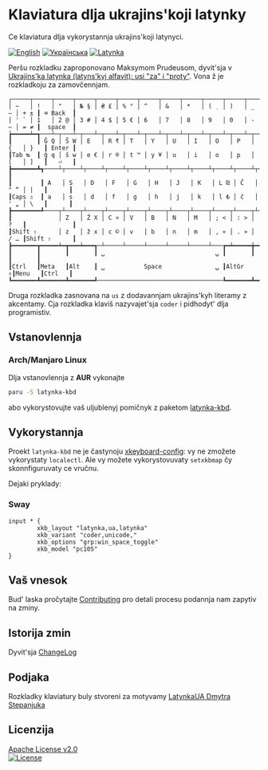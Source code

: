 # Klaviatura dlja ukrajins'koji latynky

Ce klaviatura dlja vykorystannja ukrajins'koji latynyci.

[![English](https://img.shields.io/badge/%F0%9F%93%84-English-blue)](readme.md)
[![Українська](https://img.shields.io/badge/%F0%9F%93%84-%D0%A3%D0%BA%D1%80%D0%B0%D1%97%D0%BD%D1%81%D1%8C%D0%BA%D0%BE%D1%8E-blue)](readme.uk.md)
[![Latynka](https://img.shields.io/badge/%F0%9F%93%84-Latynka-blue)](readme.uk@latynka.md)

Peršu rozkladku zaproponovano Maksymom Prudeusom, dyvit'sja v [Ukrajins'ka latynka (latyns'kyj alfavit): usi "za" i "proty"][latynka]. Vona ž je rozkladkoju za zamovčennjam.

```
┌─────┬─────┬─────┬─────┬─────┬─────┬─────┬─────┬─────┬─────┬─────┬─────┬─────┲━━━━━━━━━┓
│ ~   │ !   │ "   │ № § │ ₴ £ │ % ° │ ^   │ &   │ *   │ ( ̣  │ )   │ _ — │ + ± ┃ ⌫ Back  ┃
│ ' ` │ 1   │ 2 @ │ 3 # │ 4 $ │ 5 € │ 6   │ 7   │ 8   │ 9   │ 0   │ - – │ = ≠ ┃  space  ┃
┢━━━━━┷━┱───┴─┬───┴─┬───┴─┬───┴─┬───┴─┬───┴─┬───┴─┬───┴─┬───┴─┬───┴─┬───┴─┬───┺━┳━━━━━━━┫
┃       ┃ Ĝ Q │ Š W │ E   │ R ₹ │ T   │ Y   │ U   │ I   │ O   │ P   │ {   │ }   ┃ Enter ┃
┃Tab ↹  ┃ ĝ q │ š w │ e € │ r ® │ t ™ │ y ¥ │ u   │ i   │ o   │ p   │ [   │ ]   ┃   ⏎   ┃
┣━━━━━━━┻┱────┴┬────┴┬────┴┬────┴┬────┴┬────┴┬────┴┬────┴┬────┴┬────┴┬────┴┬────┺┓      ┃
┃        ┃ A   │ S   │ D   │ F   │ G   │ H   │ J   │ K   │ L ₪ │ Č   │ " “ │ |   ┃      ┃
┃Caps ⇬  ┃ a   │ s   │ d   │ f   │ g   │ h   │ j   │ k   │ l ₺ │ č   │ ' „ │ \   ┃      ┃
┣━━━━━━━━┹────┬┴────┬┴────┬┴────┬┴────┬┴────┬┴────┬┴────┬┴────┬┴────┬┴────┲┷━━━━━┻━━━━━━┫
┃             │ Z   │ Ž X │ C ¤ │ V   │ B   │ N   │ M   │ ; < │ : > │ ?   ┃             ┃
┃Shift ⇧      │ z   │ ž x │ c © │ v   │ b   │ n   │ m   │ , « │ . » │ / … ┃Shift ⇧      ┃
┣━━━━━━━┳━━━━━┷━┳━━━┷━━━┱─┴─────┴─────┴─────┴─────┴─────┴───┲━┷━━━━━╈━━━━━┻━┳━━━━━━━┳━━━┛
┃       ┃       ┃       ┃ ␣                               ⍽ ┃       ┃       ┃       ┃
┃Ctrl   ┃Meta   ┃Alt    ┃ ␣           Space               ⍽ ┃AltGr ⇮┃Menu   ┃Ctrl   ┃
┗━━━━━━━┻━━━━━━━┻━━━━━━━┹───────────────────────────────────┺━━━━━━━┻━━━━━━━┻━━━━━━━┛
```

Druga rozkladka zasnovana na `us` z dodavannjam ukrajins'kyh literamy z akcentamy. Cja rozkladka klaviš nazyvajet'sja `coder` i pidhodyt' dlja programistiv.

## Vstanovlennja

### Arch/Manjaro Linux

Dlja vstanovlennja z **AUR** vykonajte

```bash
paru -S latynka-kbd
```

abo vykorystovujte vaš uljublenyj pomičnyk z paketom [latynka-kbd][latynka-kbd-aur].

## Vykorystannja

Proekt `latynka-kbd` ne je častynoju [xkeyboard-config][]: vy ne zmožete vykorystaty `localectl`. Ale vy možete vykorystovuvaty `setxkbmap` čy skonnfiguruvaty ce vručnu.

Dejaki pryklady:

### Sway

```
input * {
        xkb_layout "latynka,ua,latynka"
        xkb_variant "coder,unicode,"
        xkb_options "grp:win_space_toggle"
        xkb_model "pc105"
}
```

## Vaš vnesok

Bud' laska pročytajte [Contributing](contributing.md) pro detali procesu podannja nam zapytiv na zminy.

## Istorija zmin

Dyvit'sja [ChangeLog](changelog.md)

## Podjaka

Rozkladky klaviatury buly stvoreni za motyvamy [LatynkaUA Dmytra Stepanjuka][latynka-ua-bundle]

## Licenzija

[Apache License v2.0](LICENSE)  
[![License](https://img.shields.io/badge/license-Apache%202.0-blue.svg?style=flat)](http://www.apache.org/licenses/LICENSE-2.0.html)

[latynka]: https://cutt.ly/latynka "Українська латинка: усі \"за\" та \"проти\" | Кирилиця чи латиниця | Абетка та розкладка клавіатури"
[latynka-kbd-aur]: https://aur.archlinux.org/packages/latynka-kbd
[xkeyboard-config]: https://github.com/freedesktop/xkeyboard-config "X Keyboard Extension"
[latynka-ua-bundle]: https://github.com/DmytroStepaniuk/LatynkaUA.bundle